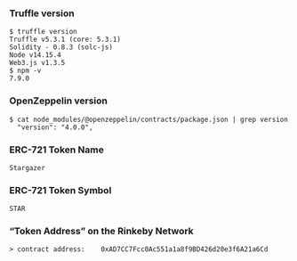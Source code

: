 ### Truffle version
```
$ truffle version
Truffle v5.3.1 (core: 5.3.1)
Solidity - 0.8.3 (solc-js)
Node v14.15.4
Web3.js v1.3.5
$ npm -v
7.9.0
```
### OpenZeppelin version
```
$ cat node_modules/@openzeppelin/contracts/package.json | grep version
  "version": "4.0.0",
```
### ERC-721 Token Name
```
Stargazer
```
### ERC-721 Token Symbol
```
STAR
```
### “Token Address” on the Rinkeby Network
```
> contract address:    0xAD7CC7Fcc0Ac551a1a8f9BD426d20e3f6A21a6Cd
```